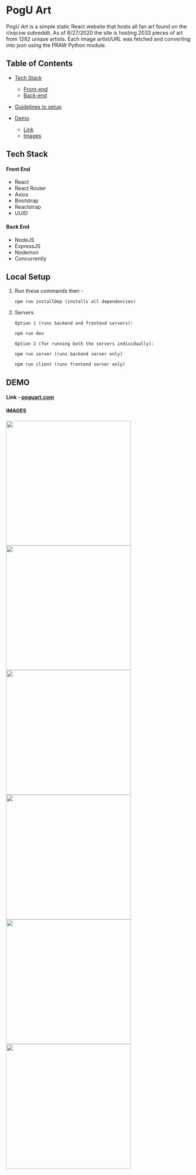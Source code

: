 # PogU Art

PogU Art is a simple static React website that hosts all fan art found on the r/xqcow subreddit. As of 8/27/2020 the site is hosting 2033 pieces of art from 1282 unique artists. Each image artist/URL was fetched and converting into json using the PRAW Python module. 

## Table of Contents

- [Tech Stack](#tech-stack)
  - [Front-end](#front-end)
  - [Back-end](#back-end)
- [Guidelines to setup](#local-setup)

- [Demo](#demo)
  - [Link](#link---poguart.com)
  - [Images](#images)

## Tech Stack

#### Front End
* React
* React Router
* Axios
* Bootstrap
* Reactstrap
* UUID

#### Back End
* NodeJS
* ExpressJS
* Nodemon
* Concurrently

## Local Setup
1. Run these commands then - 
    ```
    npm run installDep (installs all dependencies)
    
    ```
4. Servers
    ```
    Option 1 (runs backend and frontend servers):
    
    npm run dev
    
    Option 2 (for running both the servers individually):
    
    npm run server (runs backend server only)
    
    npm run client (runs frontend server only)
    ```
## DEMO

#### Link - [poguart.com](http://poguart.com)
  
#### IMAGES
<img src="/demo/images/1.png" width=340px /><img src="/demo/images/5.png" width=340px />
<img src="/demo/images/3.png" width=340px /><img src="/demo/images/10.png" width=340px />
<img src="/demo/images/7.png" width=340px /><img src="/demo/images/9.png" width=340px />
